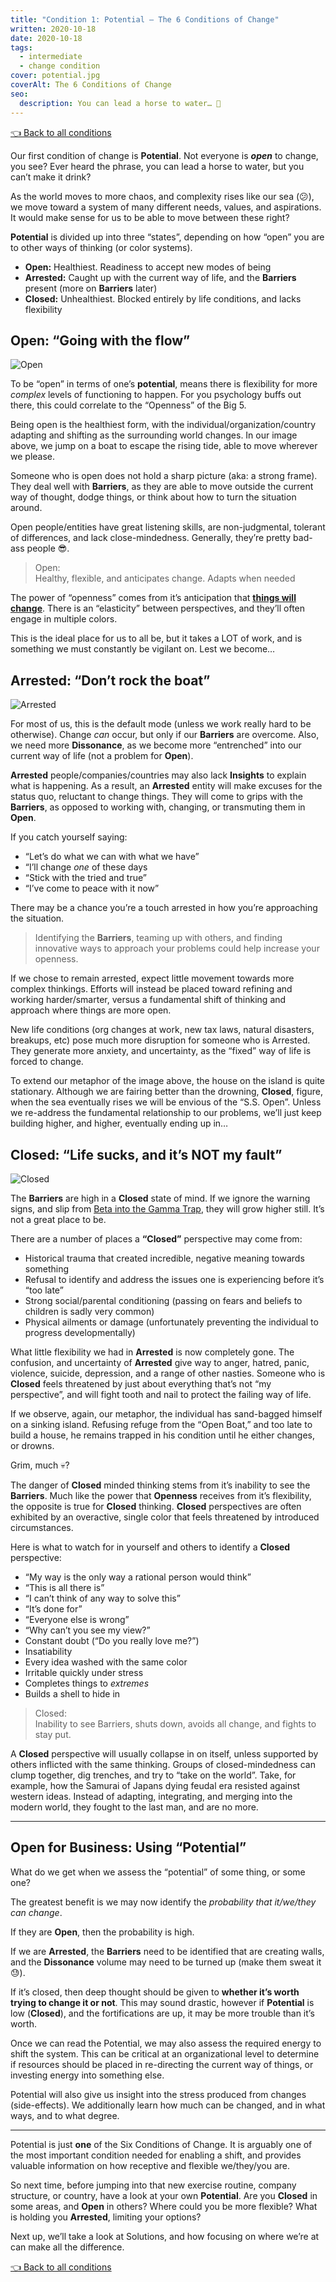 ```yaml
---
title: "Condition 1: Potential – The 6 Conditions of Change"
written: 2020-10-18
date: 2020-10-18
tags:
  - intermediate
  - change condition
cover: potential.jpg
coverAlt: The 6 Conditions of Change
seo:
  description: You can lead a horse to water… 🐴
---
```


[👈 Back to all conditions](/articles/6-conditions-of-change/)

Our first condition of change is **Potential**. Not everyone is ***open*** to change, you see? Ever heard the phrase, you can lead a horse to water, but you can’t make it drink?

As the world moves to more chaos, and complexity rises like our sea (😕), we move toward a system of many different needs, values, and aspirations. It would make sense for us to be able to move between these right?

**Potential** is divided up into three “states”, depending on how “open” you are to other ways of thinking (or color systems).

- **Open:** Healthiest. Readiness to accept new modes of being
- **Arrested:** Caught up with the current way of life, and the **Barriers** present (more on **Barriers** later)
- ‌**Closed:** Unhealthiest. Blocked entirely by life conditions, and lacks flexibility

## Open: “Going with the flow”

![Open](open.jpg)

To be “open” in terms of one’s **potential**, means there is flexibility for more *complex* levels of functioning to happen.
For you psychology buffs out there, this could correlate to the “Openness” of the Big 5.

Being open is the healthiest form, with the individual/organization/country adapting and shifting as the surrounding world changes. In our image above, we jump on a boat to escape the rising tide, able to move wherever we please.

Someone who is open does not hold a sharp picture (aka: a strong frame). They deal well with **Barriers**, as they are able to move outside the current way of thought, dodge things, or think about how to turn the situation around.

Open people/entities have great listening skills, are non-judgmental, tolerant of differences, and lack close-mindedness. Generally, they’re pretty bad-ass people 😎.

> Open:\
> Healthy, flexible, and anticipates change. Adapts when needed

The power of “openness” comes from it’s anticipation that **[things will change](https://spirals.blog/articles/chaos-surfing/)**. There is an “elasticity” between perspectives, and they’ll often engage in multiple colors.

This is the ideal place for us to all be, but it takes a LOT of work, and is something we must constantly be vigilant on. Lest we become…

## Arrested: “Don’t rock the boat”

![Arrested](arrested.jpg)

For most of us, this is the default mode (unless we work really hard to be otherwise). Change *can* occur, but only if our **Barriers** are overcome. Also, we need more **Dissonance**, as we become more “entrenched” into our current way of life (not a problem for **Open**).

**Arrested** people/companies/countries may also lack **Insights** to explain what is happening. As a result, an **Arrested** entity will make excuses for the status quo, reluctant to change things. They will come to grips with the **Barriers**, as opposed to working with, changing, or transmuting them in **Open**.

If you catch yourself saying:
- “Let’s do what we can with what we have”
- “I’ll change *one* of these days
- “Stick with the tried and true”
- “I’ve come to peace with it now”

There may be a chance you’re a touch arrested in how you’re approaching the situation.

> Identifying the **Barriers**, teaming up with others, and finding innovative ways to approach your problems could help increase your openness.

If we chose to remain arrested, expect little movement towards more complex thinkings. Efforts will instead be placed toward refining and working harder/smarter, versus a fundamental shift of thinking and approach where things are more open.

New life conditions (org changes at work, new tax laws, natural disasters, breakups, etc) pose much more disruption for someone who is Arrested. They generate more anxiety, and uncertainty, as the “fixed” way of life is forced to change.

To extend our metaphor of the image above, the house on the island is quite stationary. Although we are fairing better than the drowning, **Closed**, figure, when the sea eventually rises we will be envious of the “S.S. Open”. Unless we re-address the fundamental relationship to our problems, we’ll just keep building higher, and higher, eventually ending up in…

## Closed: “Life sucks, and it’s NOT my fault”

![Closed](closed.jpg)

The **Barriers** are high in a **Closed** state of mind. If we ignore the warning signs, and slip from [Beta into the Gamma Trap](https://spirals.blog/articles/cycles-of-life/), they will grow higher still. It’s not a great place to be.

There are a number of places a **“Closed”** perspective may come from:
- Historical trauma that created incredible, negative meaning towards something
- Refusal to identify and address the issues one is experiencing before it’s “too late”
- Strong social/parental conditioning (passing on fears and beliefs to children is sadly very common)
- Physical ailments or damage (unfortunately preventing the individual to progress developmentally)

What little flexibility we had in **Arrested** is now completely gone. The confusion, and uncertainty of **Arrested** give way to anger, hatred, panic, violence, suicide, depression, and a range of other nasties. Someone who is **Closed** feels threatened by just about everything that’s not “my perspective”, and will fight tooth and nail to protect the failing way of life.

If we observe, again, our metaphor, the individual has sand-bagged himself on a sinking island. Refusing refuge from the “Open Boat,” and too late to build a house, he remains trapped in his condition until he either changes, or drowns.

Grim, much 💀?

The danger of **Closed** minded thinking stems from it’s inability to see the **Barriers**. Much like the power that **Openness** receives from it’s flexibility, the opposite is true for **Closed** thinking. **Closed** perspectives are often exhibited by an overactive, single color that feels threatened by introduced circumstances.

Here is what to watch for in yourself and others to identify a **Closed** perspective:
- “My way is the only way a rational person would think”
- “This is all there is”
- “I can’t think of any way to solve this”
- “It’s done for”
- “Everyone else is wrong”
- “Why can’t you see my view?”
- Constant doubt (“Do you really love me?”)
- Insatiability
- Every idea washed with the same color
- Irritable quickly under stress
- Completes things to *extremes*
- Builds a shell to hide in

> Closed:\
> Inability to see Barriers, shuts down, avoids all change, and fights to stay put.

A **Closed** perspective will usually collapse in on itself, unless supported by others inflicted with the same thinking. Groups of closed-mindedness can clump together, dig trenches, and try to “take on the world”. Take, for example, how the Samurai of Japans dying feudal era resisted against western ideas. Instead of adapting, integrating, and merging into the modern world, they fought to the last man, and are no more.

---

## Open for Business: Using “Potential”
What do we get when we assess the “potential” of some thing, or some one?

The greatest benefit is we may now identify the *probability that it/we/they can change*.

If they are **Open**, then the probability is high.

If we are **Arrested**, the **Barriers** need to be identified that are creating walls, and the **Dissonance** volume may need to be turned up (make them sweat it 😓).

If it’s closed, then deep thought should be given to **whether it’s worth trying to change it or not**. This may sound drastic, however if **Potential** is low (**Closed**), and the fortifications are up, it may be more trouble than it’s worth.

Once we can read the Potential, we may also assess the required energy to shift the system. This can be critical at an organizational level to determine if resources should be placed in re-directing the current way of things, or investing energy into something else.

Potential will also give us insight into the stress produced from changes (side-effects). We additionally learn how much can be changed, and in what ways, and to what degree.

---

Potential is just **one** of the Six Conditions of Change. It is arguably one of the most important condition needed for enabling a shift, and provides valuable information on how receptive and flexible we/they/you are.

So next time, before jumping into that new exercise routine, company structure, or country, have a look at your own **Potential**. Are you **Closed** in some areas, and **Open** in others? Where could you be more flexible? What is holding you **Arrested**, limiting your options?

Next up, we’ll take a look at Solutions, and how focusing on where we’re at can make all the difference.

[👈 Back to all conditions](/articles/6-conditions-of-change/)

